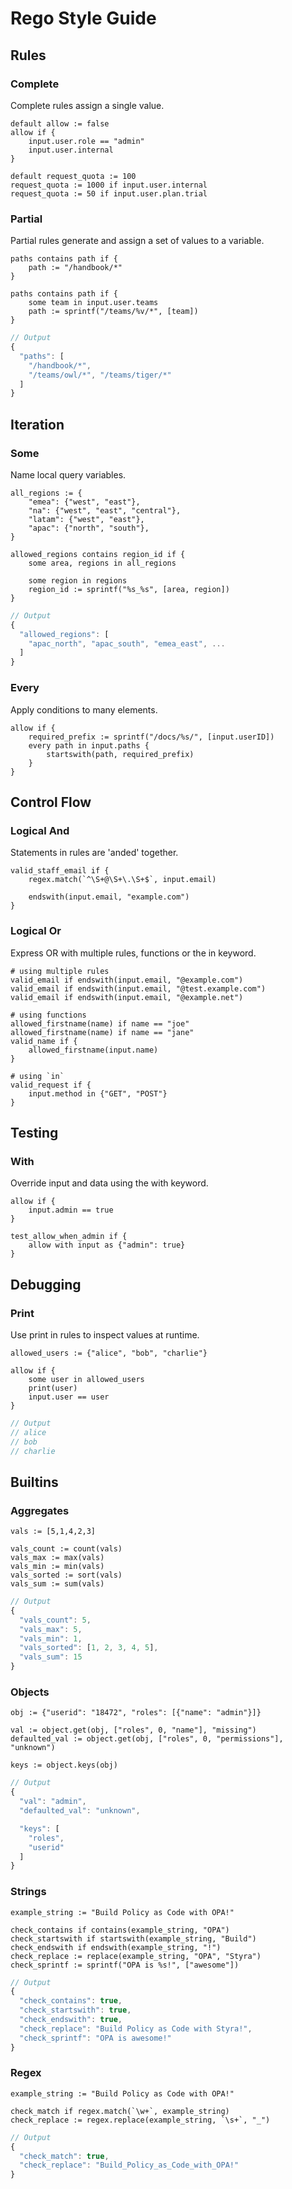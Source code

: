 # Rego Style Guide


## Rules




### Complete


Complete rules assign a single value. 



```rego
default allow := false
allow if {
	input.user.role == "admin"
	input.user.internal
}

default request_quota := 100
request_quota := 1000 if input.user.internal
request_quota := 50 if input.user.plan.trial
```




### Partial


Partial rules generate and assign a set of values to a variable.


```rego
paths contains path if {
	path := "/handbook/*"
}

paths contains path if {
	some team in input.user.teams
	path := sprintf("/teams/%v/*", [team])
}
```


```javascript
// Output
{
  "paths": [
    "/handbook/*",
    "/teams/owl/*", "/teams/tiger/*"
  ]
}
```




## Iteration




### Some


Name local query variables.


```rego
all_regions := {
	"emea": {"west", "east"},
	"na": {"west", "east", "central"},
	"latam": {"west", "east"},
	"apac": {"north", "south"},
}

allowed_regions contains region_id if {
	some area, regions in all_regions

	some region in regions
	region_id := sprintf("%s_%s", [area, region])
}
```


```javascript
// Output
{
  "allowed_regions": [
    "apac_north", "apac_south", "emea_east", ...
  ]
}
```



### Every


Apply conditions to many elements.


```rego
allow if {
	required_prefix := sprintf("/docs/%s/", [input.userID])
	every path in input.paths {
		startswith(path, required_prefix)
	}
}
```





## Control Flow




### Logical And


Statements in rules are 'anded' together.


```rego
valid_staff_email if {
	regex.match(`^\S+@\S+\.\S+$`, input.email)

	endswith(input.email, "example.com")
}
```




### Logical Or


Express OR with multiple rules, functions or the in keyword.


```rego
# using multiple rules
valid_email if endswith(input.email, "@example.com")
valid_email if endswith(input.email, "@test.example.com")
valid_email if endswith(input.email, "@example.net")

# using functions
allowed_firstname(name) if name == "joe"
allowed_firstname(name) if name == "jane"
valid_name if {
	allowed_firstname(input.name)
}

# using `in`
valid_request if {
	input.method in {"GET", "POST"}
}
```





## Testing




### With


Override input and data using the with keyword.


```rego
allow if {
	input.admin == true
}

test_allow_when_admin if {
	allow with input as {"admin": true}
}
```





## Debugging




### Print


Use print in rules to inspect values at runtime.


```rego
allowed_users := {"alice", "bob", "charlie"}

allow if {
	some user in allowed_users
	print(user)
	input.user == user
}
```


```javascript
// Output
// alice
// bob
// charlie

```




## Builtins




### Aggregates



```rego
vals := [5,1,4,2,3]

vals_count := count(vals)
vals_max := max(vals)
vals_min := min(vals)
vals_sorted := sort(vals)
vals_sum := sum(vals)
```


```javascript
// Output
{
  "vals_count": 5,
  "vals_max": 5,
  "vals_min": 1,
  "vals_sorted": [1, 2, 3, 4, 5],
  "vals_sum": 15
}
```



### Objects



```rego
obj := {"userid": "18472", "roles": [{"name": "admin"}]}

val := object.get(obj, ["roles", 0, "name"], "missing")
defaulted_val := object.get(obj, ["roles", 0, "permissions"], "unknown")

keys := object.keys(obj)
```


```javascript
// Output
{
  "val": "admin",
  "defaulted_val": "unknown",

  "keys": [
    "roles",
    "userid"
  ]
}
```



### Strings



```rego
example_string := "Build Policy as Code with OPA!"

check_contains if contains(example_string, "OPA")
check_startswith if startswith(example_string, "Build")
check_endswith if endswith(example_string, "!")
check_replace := replace(example_string, "OPA", "Styra")
check_sprintf := sprintf("OPA is %s!", ["awesome"])
```


```javascript
// Output
{
  "check_contains": true,
  "check_startswith": true,
  "check_endswith": true,
  "check_replace": "Build Policy as Code with Styra!",
  "check_sprintf": "OPA is awesome!"
}
```



### Regex



```rego
example_string := "Build Policy as Code with OPA!"

check_match if regex.match(`\w+`, example_string)
check_replace := regex.replace(example_string, `\s+`, "_")
```


```javascript
// Output
{
  "check_match": true,
  "check_replace": "Build_Policy_as_Code_with_OPA!"
}
```





